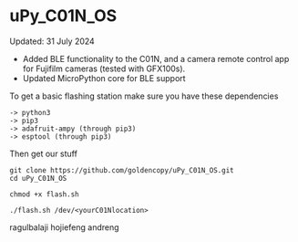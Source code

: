 # uPy_C01N_OS
Updated: 31 July 2024

- Added BLE functionality to the C01N, and a camera remote control app for Fujifilm cameras (tested with GFX100s).
- Updated MicroPython core for BLE support

To get a basic flashing station make sure you have these dependencies

```
-> python3 
-> pip3
-> adafruit-ampy (through pip3)
-> esptool (through pip3)
```

Then get our stuff

```
git clone https://github.com/goldencopy/uPy_C01N_OS.git
cd uPy_C01N_OS

chmod +x flash.sh

./flash.sh /dev/<yourC01Nlocation>
```

ragulbalaji hojiefeng andreng
